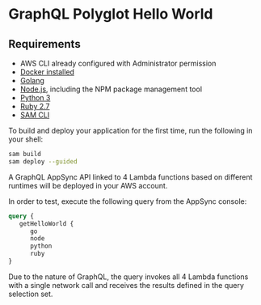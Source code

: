 # GraphQL Polyglot Hello World
 
## Requirements

* AWS CLI already configured with Administrator permission
* [Docker installed](https://www.docker.com/community-edition)
* [Golang](https://golang.org)
* [Node.js](https://nodejs.org/en/), including the NPM package management tool
* [Python 3](https://www.python.org/downloads/)
* [Ruby 2.7](https://www.ruby-lang.org/en/documentation/installation/)
* [SAM CLI](https://docs.aws.amazon.com/serverless-application-model/latest/developerguide/serverless-sam-cli-install.html)

To build and deploy your application for the first time, run the following in your shell:

```bash
sam build
sam deploy --guided
```

A GraphQL AppSync API linked to 4 Lambda functions based on different runtimes will be deployed in your AWS account.

In order to test, execute the following query from the AppSync console:

```GraphQL
query {
   getHelloWorld {
      go
      node
      python
      ruby
}
```

Due to the nature of GraphQL, the query invokes all 4 Lambda functions with a single network call and receives the results defined in the query selection set.